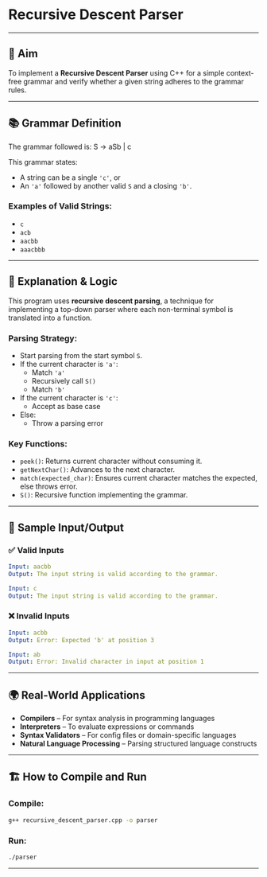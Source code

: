 # Recursive Descent Parser

---

## 🎯 Aim
To implement a **Recursive Descent Parser** using C++ for a simple context-free grammar and verify whether a given string adheres to the grammar rules.

---

## 📚 Grammar Definition

The grammar followed is:
S → aSb | c

This grammar states:
- A string can be a single `'c'`, or
- An `'a'` followed by another valid `S` and a closing `'b'`.

### Examples of Valid Strings:
- `c`
- `acb`
- `aacbb`
- `aaacbbb`

---

## 🧠 Explanation & Logic

This program uses **recursive descent parsing**, a technique for implementing a top-down parser where each non-terminal symbol is translated into a function.

### Parsing Strategy:
- Start parsing from the start symbol `S`.
- If the current character is `'a'`:
  - Match `'a'`
  - Recursively call `S()`
  - Match `'b'`
- If the current character is `'c'`:
  - Accept as base case
- Else:
  - Throw a parsing error

### Key Functions:
- `peek()`: Returns current character without consuming it.
- `getNextChar()`: Advances to the next character.
- `match(expected_char)`: Ensures current character matches the expected, else throws error.
- `S()`: Recursive function implementing the grammar.

---

## 🔁 Sample Input/Output

### ✅ Valid Inputs
```yaml
Input: aacbb
Output: The input string is valid according to the grammar.
```

```yaml
Input: c
Output: The input string is valid according to the grammar.
```

### ❌ Invalid Inputs
```yaml
Input: acbb
Output: Error: Expected 'b' at position 3
```

```yaml
Input: ab
Output: Error: Invalid character in input at position 1
```

---

## 🌍 Real-World Applications

- **Compilers** – For syntax analysis in programming languages
- **Interpreters** – To evaluate expressions or commands
- **Syntax Validators** – For config files or domain-specific languages
- **Natural Language Processing** – Parsing structured language constructs

---

## 🏗️ How to Compile and Run

### Compile:
```bash
g++ recursive_descent_parser.cpp -o parser
```
### Run:
```bash
./parser
```

---
